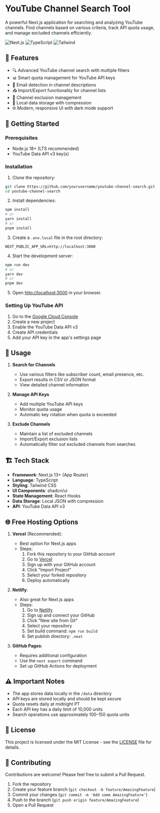 # YouTube Channel Search Tool

A powerful Next.js application for searching and analyzing YouTube channels. Find channels based on various criteria, track API quota usage, and manage excluded channels efficiently.

![Next.js](https://img.shields.io/badge/Next.js-13+-000000?style=for-the-badge&logo=next.js)
![TypeScript](https://img.shields.io/badge/TypeScript-5.0+-3178C6?style=for-the-badge&logo=typescript)
![Tailwind](https://img.shields.io/badge/Tailwind-3.0+-38B2AC?style=for-the-badge&logo=tailwind-css)

## 🌟 Features

- 🔍 Advanced YouTube channel search with multiple filters
- 📊 Smart quota management for YouTube API keys
- 📧 Email detection in channel descriptions
- 📥 Import/Export functionality for channel lists
- 🎯 Channel exclusion management
- 💾 Local data storage with compression
- 🌐 Modern, responsive UI with dark mode support

## 🚀 Getting Started

### Prerequisites

- Node.js 18+ (LTS recommended)
- YouTube Data API v3 key(s)

### Installation

1. Clone the repository:
```bash
git clone https://github.com/yourusername/youtube-channel-search.git
cd youtube-channel-search
```

2. Install dependencies:
```bash
npm install
# or
yarn install
# or
pnpm install
```

3. Create a `.env.local` file in the root directory:
```env
NEXT_PUBLIC_APP_URL=http://localhost:3000
```

4. Start the development server:
```bash
npm run dev
# or
yarn dev
# or
pnpm dev
```

5. Open [http://localhost:3000](http://localhost:3000) in your browser.

### Setting Up YouTube API

1. Go to the [Google Cloud Console](https://console.cloud.google.com)
2. Create a new project
3. Enable the YouTube Data API v3
4. Create API credentials
5. Add your API key in the app's settings page

## 📖 Usage

1. **Search for Channels**
   - Use various filters like subscriber count, email presence, etc.
   - Export results in CSV or JSON format
   - View detailed channel information

2. **Manage API Keys**
   - Add multiple YouTube API keys
   - Monitor quota usage
   - Automatic key rotation when quota is exceeded

3. **Exclude Channels**
   - Maintain a list of excluded channels
   - Import/Export exclusion lists
   - Automatically filter out excluded channels from searches

## 🏗️ Tech Stack

- **Framework**: Next.js 13+ (App Router)
- **Language**: TypeScript
- **Styling**: Tailwind CSS
- **UI Components**: shadcn/ui
- **State Management**: React Hooks
- **Data Storage**: Local JSON with compression
- **API**: YouTube Data API v3

## 🌐 Free Hosting Options

1. **Vercel** (Recommended):
   - Best option for Next.js apps
   - Steps:
     1. Fork this repository to your GitHub account
     2. Go to [Vercel](https://vercel.com)
     3. Sign up with your GitHub account
     4. Click "Import Project"
     5. Select your forked repository
     6. Deploy automatically

2. **Netlify**:
   - Also great for Next.js apps
   - Steps:
     1. Go to [Netlify](https://netlify.com)
     2. Sign up and connect your GitHub
     3. Click "New site from Git"
     4. Select your repository
     5. Set build command: `npm run build`
     6. Set publish directory: `.next`

3. **GitHub Pages**:
   - Requires additional configuration
   - Use the `next export` command
   - Set up GitHub Actions for deployment

## ⚠️ Important Notes

- The app stores data locally in the `/data` directory
- API keys are stored locally and should be kept secure
- Quota resets daily at midnight PT
- Each API key has a daily limit of 10,000 units
- Search operations use approximately 100-150 quota units

## 📄 License

This project is licensed under the MIT License - see the [LICENSE](LICENSE) file for details.

## 🤝 Contributing

Contributions are welcome! Please feel free to submit a Pull Request.

1. Fork the repository
2. Create your feature branch (`git checkout -b feature/AmazingFeature`)
3. Commit your changes (`git commit -m 'Add some AmazingFeature'`)
4. Push to the branch (`git push origin feature/AmazingFeature`)
5. Open a Pull Request
